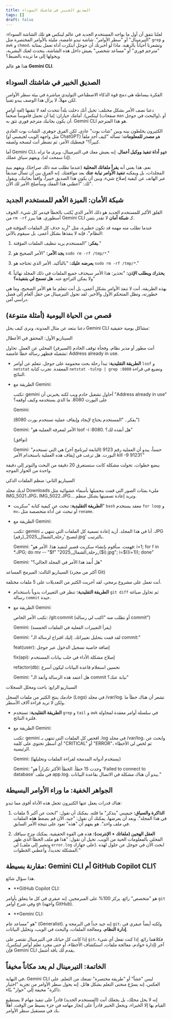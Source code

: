 ```yaml
---
title: الصديق الخبير في شاشتك السوداء
tags: []
draft: false
---
```



لعلنا نتفق أن أول ما يواجه المستخدم الجديد في عالم لينكس هو تلك الشاشة السوداء: "التيرمينال" أو "سطر الأوامر". شاشة تبدو غامضة، مليئة بالأوامر المختصرة مثل `grep` و `awk` و `chmod`، وتشعرنا أحياناً بالرهبة. ماذا لو أخبرتك أن جوجل ابتكرت أداة تعمل بمثابة "مترجم فوري" أو "مساعد شخصي" يعيش داخل هذه الشاشة، يتحدث لغتك البشرية، ويحولها إلى ما تريده بالضبط؟

هذا هو عالم **Gemini CLI**.

## الصديق الخبير في شاشتك السوداء

الفكرة ببساطة هي دمج قوة الذكاء الاصطناعي التوليدي مباشرة في بيئة سطر الأوامر. لكن مهلاً، لا يزال هذا الوصف يبدو تقنياً.

دعنا نصف الأمر بشكل مختلف: تخيل أنك دخلت بلداً تتحدث لغة لا تتقنها (لغة أوامر لينكس). أمامك خياران: إما أن تحمل قاموساً ضخماً (صفحات `man` والبحث في جوجل)، أو أن يكون بجانبك مترجم فوري تثق به. Gemini CLI هو هذا المترجم.

الكثيرون يخلطون بينه وبين "شات بوت" عادي. لكن الفرق جوهري. الشات بوت العادي (مثل واجهة الويب لجيميني أو ChatGPT) هو **مصدر للمعلومات**؛ تسأله "كيف أجد ملفاً كبيراً؟" فيعطيك الأمر، ثم تضطر أنت لنسخه ولصقه.

أما Gemini CLI، فهو **أداة تنفيذ ووكيل أعمال**. إنه يعيش معك في التيرمينال، ويرى ما تراه (إذا سمحت له)، ويفهم سياق عملك.

نعم، هذا يعني أنه **يقرأ ملفاتك المحلية** (عندما تطلب منه ذلك صراحةً)، ويفهم بنية المجلدات، بل ويمكنه **تنفيذ الأوامر نيابة عنك** بعد موافقتك. إنه الفرق بين أن تسأل صديقاً عبر الهاتف عن كيفية إصلاح شيء، وبين أن يكون هذا الصديق خبيراً، واقفاً بجانبك، ويقول لك: "أعطني هذا المفك وسأصلح الأمر لك الآن".

## شبكة الأمان: الميزة الأهم للمستخدم الجديد

القلق الأكبر للمستخدم الجديد هو ذلك الأمر الذي يُكتب بالخطأ فيدمر كل شيء. الخوف من `rm -rf` أسطوري. هنا يبرز Gemini CLI كـ **شبكة أمان** لا تقدر بثمن.

عندما تطلب منه مهمة قد تكون خطيرة، مثل "أريد حذف كل الملفات المؤقتة في النظام"، فإنه لا ينفذها بشكل أعمى. بل سيقوم بالآتي:

1. **يفكر:** "المستخدم يريد تنظيف الملفات المؤقتة."
    
2. **يجد الأمر:** "الأمر الصحيح هو `sudo rm -rf /tmp/*`."
    
3. **يعرضه عليك:** "بالتأكيد. الأمر الذي تحتاجه هو `sudo rm -rf /tmp/*`."
    
4. **يحذرك ويطلب الإذن:** "تحذير: هذا الأمر سيحذف جميع الملفات في ذلك المجلد نهائياً ولا يمكن التراجع عنه. **هل تسمح لي بتنفيذه؟**"
    

بهذه الطريقة، أنت لا تنفذ الأوامر بشكل أعمى، بل أنت تتعلم ما هو الأمر الصحيح، وما هي خطورته، وتظل المتحكم الأول والأخير. لقد تحول التيرمينال من حقل ألغام إلى فصل دراسي آمن.

## قصص من الحياة اليومية (أمثلة متنوعة)

دعنا نبتعد عن مثال المدونة، ونرى كيف يحل Gemini CLI مشاكل يومية حقيقية:

السيناريو الأول: المحقق في الأعطال

أنت مطور أو مدير نظام، وفجأة توقف الخادم (السيرفر) المحلي عن العمل. تحاول تشغيله فتظهر رسالة خطأ غامضة: Address already in use.

- **الطريقة التقليدية:** تبدأ رحلة بحث محمومة على جوجل. تتعلم عن أوامر `lsof` و `netstat` المعقدة. تجرب كتابة `netstat -tulnp | grep :8080` وتضيع في قراءة النتائج.
    
- الطريقة مع Gemini:
    
    تكتب: gemini أحاول تشغيل خادم ويب لكنه يخبرني أن "Address already in use" على البورت 8080. ما الذي يستخدمه وكيف أوقفه؟
    
    Gemini:
    
     (يفكر.. "المستخدم يحتاج لإيجاد وإيقاف عملية تستخدم بورت 8080")
    
    Gemini:
     "الأمر لمعرفة العملية هو lsof -i :8080. هل أنفذه لك؟"
    
    (توافق)
    
    Gemini: 
    "حسناً، يبدو أن العملية رقم 9123 (التابعة لبرنامج آخر) هي التي تستخدم البورت. هل ترغب في إيقاف هذه العملية باستخدام الأمر kill -9 9123؟"
    

ببضع خطوات، تحولت مشكلة كانت ستستغرق 20 دقيقة من البحث والتوتر إلى دقيقة واحدة من الحوار الموجه.

السيناريو الثاني: منظم الملفات الذكي

لديك مجلد Downloads مليء بمئات الصور التي قمت بتحميلها بأسماء عشوائية مثل IMG_5021.JPG، IMG_5022.JPG... وتريد إعادة تسميتها بشكل منظم.

- **الطريقة التقليدية:** تبحث عن كيفية كتابة "سكربت" `bash` معقد يستخدم `for loop` و `mv`، أو تبحث عن أداة متخصصة مثل `rename`.
    
- الطريقة مع Gemini:
    
    تكتب: gemini أنا في هذا المجلد. أريد إعادة تسمية كل الملفات التي تنتهي بـ .JPG لتصبح 'رحلة_الشمال_2025_(رقم).jpg' بالترتيب.
    
    Gemini: 
    "فهمت. سأقوم بإنشاء سكربت قصير لتنفيذ هذا. الأمر هو: i=1; for f in *.JPG; do mv -- "$f" "رحلة_الشمال_2025_($i).jpg"; i=$((i+1)); done"
    
    Gemini:
     "هل أُنفذ هذا الأمر في المجلد الحالي؟"
    

السيناريو الثالث: المبرمج المساعد (أكثر من مجرد Git)

أنت تعمل على مشروع برمجي. لقد أجريت الكثير من التعديلات على 5 ملفات مختلفة.

- **الطريقة التقليدية:** تنظر في التغييرات يدوياً باستخدام `git diff` ثم تحاول صياغة رسالة `commit` جيدة.
    
- الطريقة مع Gemini:
    
    تكتب الأمر الخاص: /git:commit (أو تطلب منه "اكتب لي رسالة commit")
    
    Gemini: (يقرأ التغييرات الفعلية في الملفات الخمسة)
    
    Gemini: 
    "لقد قمت بتحليل تغييراتك. إليك اقتراح لرسالة الـ commit:"
    
    feat(user):
     إضافة خاصية تسجيل الدخول عبر جوجل
    
    fix(api):
     إصلاح مشكلة الأداء في جلب بيانات المستخدم
    
    refactor(db): 
    تحسين استعلام قاعدة البيانات ليكون أسرع
    
    Gemini:
     "هل أعتمد هذه الرسالة وأنفذ الـ commit نيابة عنك؟"
    

السيناريو الرابع: باحث ومحلل السجلات

خادمك ينتج الكثير من ملفات السجل (Logs) في مجلد /var/log. تشعر أن هناك خطأ ما ولكن لا تريد قراءة آلاف الأسطر.

- **الطريقة التقليدية:** تستخدم `grep` و `tail` و `awk` في سلسلة أوامر معقدة لمحاولة فلترة النتائج.
    
- الطريقة مع Gemini:
    
    تكتب: gemini افحص كل الملفات التي تنتهي بـ .log في مجلد /var/log، وابحث عن أي أسطر تحتوي على كلمة "CRITICAL" أو "ERROR"، ثم لخص لي الأخطاء الرئيسية.
    
    Gemini: (يستخدم أدواته المدمجة لقراءة الملفات وتحليلها)
    
    Gemini: 
    "وجدت 15 خطأ. الخطأ الأكثر تكراراً هو 'Failed to connect to database' في ملف app.log. يبدو أن هناك مشكلة في الاتصال بقاعدة البيانات."
    

## الجواهر الخفية: ما وراء الأوامر البسيطة

هناك قدرات يغفل عنها الكثيرون تجعل هذه الأداة أقوى مما تبدو:

1. **الذاكرة والسياق:** جيميني "يتذكر" ما قلته. يمكنك أن تقول: "ابحث عن أكبر 5 ملفات في هذا المجلد". وبعد أن يعرضها، يمكنك أن تقول: "جيد، الآن قم بضغط **هذه** الملفات في ملف واحد". هو يفهم أن "هذه" تعود على نتيجة الأمر السابق.
    
2. **العقل الهجين (ملفاتك + الإنترنت):** هذه هي القوة الحقيقية. يمكنك مزج سياقك المحلي بالمعلومات الحية من الويب. تخيل أن تقول: "هذا هو ملف الخطأ الذي ظهر لي (وتشير إلى ملف `error.log` على جهازك). ابحث الآن في جوجل عن حلول لهذه المشكلة تحديداً، وأعطني الخطوات."
    

## مقارنة بسيطة: Gemini CLI أم GitHub Copilot CLI؟

هذا سؤال شائع.

- **GitHub Copilot CLI:

هو "متخصص" رائع. يركز 100% على المبرمجين. إنه عبقري في كل ما يتعلق بأوامر `git` وفي شرح أوامر `gh` (واجهة GitHub).
    
- **Gemini CLI:

هو "مساعد عام" (Generalist). إنه جيد جداً في البرمجة و `git`، ولكنه أيضاً عبقري في **إدارة النظام**، ومعالجة الملفات، والبحث في الويب، وتحليل البيانات.
    

إذا كانت كل حياتك في التيرمينال تقتصر على `git`، فكلاهما رائع. إذا كنت تفعل أي شيء آخر (إدارة خوادم، معالجة ملفات، استكشاف الأخطاء، أو حتى مجرد تعلم أوامر لينكس)، فإن Gemini CLI يقدم لك باقة أشمل.

## الخاتمة: التيرمينال لم يعد مكاناً مخيفاً

في النهاية، Gemini CLI ليس "غشاً" أو "طريقة مختصرة" تمنعك من التعلم. على العكس، إنه يسرّع منحنى التعلم بشكل هائل. إنه يحول سطر الأوامر من تجربة "اختبار ذاكرة" مخيفة إلى "حوار" بنّاء.

إنه لا يحل محلك، بل يجعلك أنت (المستخدم الجديد) قادراً على تنفيذ مهام لا يستطيع القيام بها إلا الخبراء، ويجعل الخبير قادراً على إنجاز مهامه في جزء بسيط من الوقت. أهلاً بك في مستقبل سطر الأوامر.

